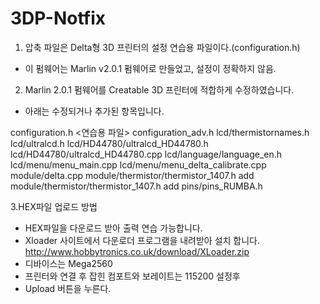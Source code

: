 # 3DP-Notfix
1. 압축 파일은 Delta형 3D 프린터의 설정 연습용 파일이다.(configuration.h) 
 - 이 펌웨어는 Marlin v2.0.1 펌웨어로 만들었고, 설정이 정확하지 않음.
  
2. Marlin 2.0.1 펌웨어를 Creatable 3D 프린터에 적합하게 수정하였습니다.
 - 아래는 수정되거나 추가된 항목입니다. 

configuration.h <연습용 파일>
configuration_adv.h 
lcd/thermistornames.h 
lcd/ultralcd.h 
lcd/HD44780/ultralcd_HD44780.h 
lcd/HD44780/ultralcd_HD44780.cpp 
lcd/language/language_en.h 
lcd/menu/menu_main.cpp 
lcd/menu/menu_delta_calibrate.cpp 
module/delta.cpp 
module/thermistor/thermistor_1407.h add 
module/thermistor/thermistor_1407.h add 
pins/pins_RUMBA.h

3.HEX파일 업로드 방법
 - HEX파일을 다운로드 받아 출력 연습 가능합니다.
 - Xloader 사이트에서 다운로더 프로그램을 내려받아 설치 합니다. 
http://www.hobbytronics.co.uk/download/XLoader.zip
 - 디바이스는 Mega2560
 - 프린터와 연결 후 잡힌 컴포트와 보레이트는 115200 설정후
 - Upload 버튼을 누른다.
